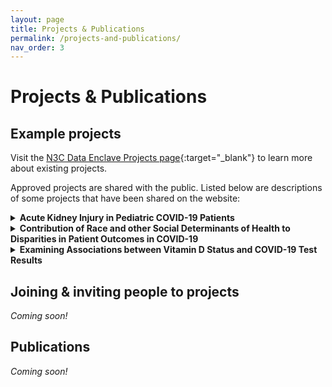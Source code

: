 ```yaml
---
layout: page
title: Projects & Publications
permalink: /projects-and-publications/
nav_order: 3
---
```


# Projects & Publications

## Example projects
Visit the [N3C Data Enclave Projects page](https://covid.cd2h.org/enclave_projects){:target="_blank"} to learn more about existing projects.

Approved projects are shared with the public. Listed below are descriptions of some projects that have been shared on the website:

  <details>
    <summary><strong>Acute Kidney Injury in Pediatric COVID-19 Patients</strong></summary>
    <br>
    <div style="padding-left: 20px">
      <i>Adult patients with COVID-19 have a high incidence of acute kidney injury (AKI). The cause of AKI is multifactorial and is hypothesized to include direct viral injury and inflammation of the kidneys, pre-existing conditions conferring a higher risk, and treatment sequelae such as nephrotoxic medications. The purpose of this study is to better characterize acute kidney injury in pediatric patients (< 18 years old) with and without COVID-19. Specifically we request Level 2 (de-identified) data to ask the following questions: 1) What is the incidence of AKI among pediatric patients, both with and without COVID-19; 2) What risk factors predict the development of AKI in pediatric COVID-19 patients; 3) What are the outcomes of patients with and without AKI; 4) What is the time-course of AKI resolution; and 5) How are treatments, including medication and technology (e.g. CRRT or ECMO) associated with AKI progression or resolution. These final three questions will stratify AKI by KDIGO severity criteria.</i>
      <br>
      <strong>Lead Investigator: ADAM DZIORNY</strong>
      <br>
      <strong>Accessing Institution: University of Rochester</strong>
    </div>
    <br>
    <br>
  </details>


  <details>
    <summary><strong>Contribution of Race and other Social Determinants of Health to Disparities in Patient Outcomes in COVID-19</strong></summary>
    <br>
    <div style="padding-left: 20px">
      <i>As the COVID-19 pandemic has progressed and increasing data has become available on patient outcomes, a striking pattern has emerged: Black and Hispanic Americans exhibit disproportionately high rates of positive diagnoses, hospitalizations, and deaths. These disparities, which have been demonstrated across the country, have generated significant concern. Numerous hypotheses have been proposed to explain them, addressing a wide range of topics from individual physiology to unequal access to care, but they remain incompletely understood. We aim to use the N3C Limited Data Set to better characterize these disparities and to investigate how various patient- and community-level factors may be contributing to them.</i>
      <br>
      <strong>Lead Investigator: Xuan Han</strong>
      <br>
      <strong>Accessing Institution: University of Chicago</strong>
    </div>
    <br>
    <br>
  </details>


  <details>
    <summary><strong>Examining Associations between Vitamin D Status and COVID-19 Test Results</strong></summary>
    <br>
    <div style="padding-left: 20px">
      <i>There is strong evidence from pre-COVID-19 data that vitamin D treatment decreases the incidence of viral respiratory tract infection, especially in vitamin D deficiency. Initial analysis indicates that vitamin D might also protect against COVID-19, but additional studies are urgently needed, ideally using large multi-site datasets. Our objective is to examine whether vitamin D status, reflecting vitamin D levels and treatment, is associated with COVID-19 test results among data in the National COVID Cohort Collaborative (N3C) enclave, and to submit findings for peer review by October 31, 2020. We will examine whether a patient?s most recent vitamin D status before COVID-19 testing is associated with their first COVID-19 test result with the use of multi-variable statistical models that mitigate potential confounding. This work will attempt to replicate our initial smaller-sample, single-site findings of associations between vitamin D status and COVID-19 test results, published in JAMA Network Open on September 3, 2020 (Meltzer et al. 2020). If we do not find similar results to our earlier analysis, we will seek to understand the reasons for different findings. If we do find similar results to our earlier analysis, it would increase confidence in our earlier findings to inform current decision making and provide further support for robust prospective studies.</i>
      <br>
      <strong>Lead Investigator: Thomas Best</strong>
      <br>
      <strong>Accessing Institution: University of Chicago</strong>
    </div>
    <br>
    <br>
  </details>

## Joining & inviting people to projects
*Coming soon!*

## Publications
*Coming soon!*
